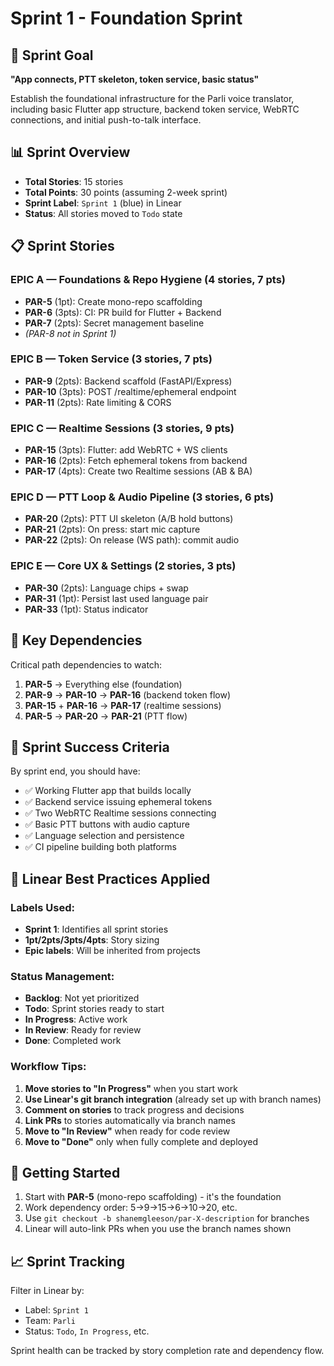 # Sprint 1 - Foundation Sprint

## 🎯 Sprint Goal
**"App connects, PTT skeleton, token service, basic status"**

Establish the foundational infrastructure for the Parli voice translator, including basic Flutter app structure, backend token service, WebRTC connections, and initial push-to-talk interface.

## 📊 Sprint Overview
- **Total Stories**: 15 stories
- **Total Points**: 30 points (assuming 2-week sprint)
- **Sprint Label**: `Sprint 1` (blue) in Linear
- **Status**: All stories moved to `Todo` state

## 📋 Sprint Stories

### EPIC A — Foundations & Repo Hygiene (4 stories, 7 pts)
- **PAR-5** (1pt): Create mono-repo scaffolding
- **PAR-6** (3pts): CI: PR build for Flutter + Backend
- **PAR-7** (2pts): Secret management baseline
- *(PAR-8 not in Sprint 1)*

### EPIC B — Token Service (3 stories, 7 pts)
- **PAR-9** (2pts): Backend scaffold (FastAPI/Express)
- **PAR-10** (3pts): POST /realtime/ephemeral endpoint
- **PAR-11** (2pts): Rate limiting & CORS

### EPIC C — Realtime Sessions (3 stories, 9 pts)
- **PAR-15** (3pts): Flutter: add WebRTC + WS clients
- **PAR-16** (2pts): Fetch ephemeral tokens from backend
- **PAR-17** (4pts): Create two Realtime sessions (AB & BA)

### EPIC D — PTT Loop & Audio Pipeline (3 stories, 6 pts)
- **PAR-20** (2pts): PTT UI skeleton (A/B hold buttons)
- **PAR-21** (2pts): On press: start mic capture
- **PAR-22** (2pts): On release (WS path): commit audio

### EPIC E — Core UX & Settings (2 stories, 3 pts)
- **PAR-30** (2pts): Language chips + swap
- **PAR-31** (1pt): Persist last used language pair
- **PAR-33** (1pt): Status indicator

## 🔗 Key Dependencies
Critical path dependencies to watch:
1. **PAR-5** → Everything else (foundation)
2. **PAR-9** → **PAR-10** → **PAR-16** (backend token flow)
3. **PAR-15** + **PAR-16** → **PAR-17** (realtime sessions)
4. **PAR-5** → **PAR-20** → **PAR-21** (PTT flow)

## 🎯 Sprint Success Criteria
By sprint end, you should have:
- ✅ Working Flutter app that builds locally
- ✅ Backend service issuing ephemeral tokens
- ✅ Two WebRTC Realtime sessions connecting
- ✅ Basic PTT buttons with audio capture
- ✅ Language selection and persistence
- ✅ CI pipeline building both platforms

## 🔄 Linear Best Practices Applied

### Labels Used:
- **Sprint 1**: Identifies all sprint stories
- **1pt/2pts/3pts/4pts**: Story sizing
- **Epic labels**: Will be inherited from projects

### Status Management:
- **Backlog**: Not yet prioritized
- **Todo**: Sprint stories ready to start
- **In Progress**: Active work
- **In Review**: Ready for review
- **Done**: Completed work

### Workflow Tips:
1. **Move stories to "In Progress"** when you start work
2. **Use Linear's git branch integration** (already set up with branch names)
3. **Comment on stories** to track progress and decisions
4. **Link PRs** to stories automatically via branch names
5. **Move to "In Review"** when ready for code review
6. **Move to "Done"** only when fully complete and deployed

## 🚀 Getting Started
1. Start with **PAR-5** (mono-repo scaffolding) - it's the foundation
2. Work dependency order: 5→9→15→6→10→20, etc.
3. Use `git checkout -b shanemgleeson/par-X-description` for branches
4. Linear will auto-link PRs when you use the branch names shown

## 📈 Sprint Tracking
Filter in Linear by:
- Label: `Sprint 1`
- Team: `Parli`
- Status: `Todo`, `In Progress`, etc.

Sprint health can be tracked by story completion rate and dependency flow.